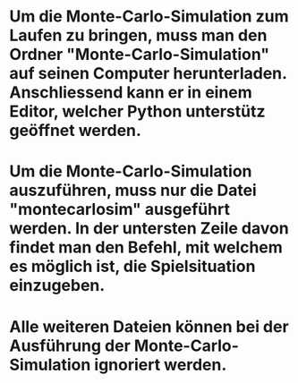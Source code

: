 # Um die Monte-Carlo-Simulation zum Laufen zu bringen, muss man den Ordner "Monte-Carlo-Simulation" auf seinen Computer herunterladen. Anschliessend kann er in einem Editor, welcher Python unterstütz geöffnet werden.
# Um die Monte-Carlo-Simulation auszuführen, muss nur die Datei "montecarlosim" ausgeführt werden. In der untersten Zeile davon findet man den Befehl, mit welchem es möglich ist, die Spielsituation einzugeben.
# Alle weiteren Dateien können bei der Ausführung der Monte-Carlo-Simulation ignoriert werden.
